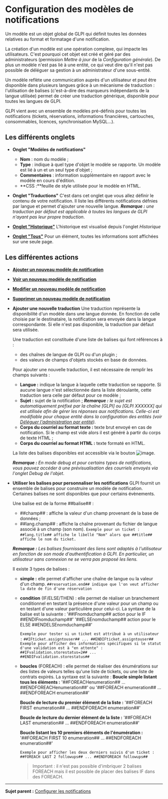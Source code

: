 Configuration des modèles de notifications
==========================================

Un modèle est un objet global de GLPI qui définit toutes les données relatives au format et formatage d'une notification.

La création d'un modèle est une opération complexe, qui impacte les utilisateurs. C'est pourquoi cet objet est créé et géré par des administrateurs (permission *Mettre à jour* de la *Configuration générale*). 
De plus un modèle n'est pas lié à une entité, ce qui veut dire qu'il n'est pas possible de déléguer sa gestion à un administrateur d'une sous-entité.

Un modèle reflète une communication auprès d'un utilisateur et peut être disponible dans plusieurs langues grâce à un mécanisme de traduction : l'utilisation de balises (c'est-à-dire des marqueurs indépendants de la langue utilisée) permet de créer une traduction générique, disponible pour toutes les langues de GLPI.

GLPI vient avec un ensemble de modèles pré-définis pour toutes les notifications (tickets, réservations, informations financières, cartouches, consommables, licences, synchronisation MySQL...).

Les différents onglets
----------------------
-   **Onglet "Modèles de notifications"**
    -   **Nom** : nom du modèle ;
    -   **Type** : indique à quel type d'objet le modèle se rapporte. Un modèle est lié à un et un seul type d'objet ;
    -   **Commentaires** : information supplémentaire en rapport avec le modèle en cours d'édition.
    -   **CSS :**feuille de style utilisée pour le modèle en HTML.

-   **Onglet "Traductions"**
    C'est dans cet onglet que vous allez définir le contenu de votre notification.
    Il liste les différents notifications défnies par langue et permet d'ajouter une nouvelle langue.
    ***Remarque :** une traduction par défaut est applicable à toutes les langues de GLPI n'ayant pas leur propre traduction*.

-   **[Onglet "Historique"](Les_différents_onglets/Onglet_Historique.md)**
     L'historique est visualisé depuis l'onglet *Historique*

-   **[Onglet "Tous"](Les_différents_onglets/Onglet_Tous.md)**
     Pour un élément, toutes les informations sont affichées sur une seule page.


Les différentes actions
-----------------------
-   **[Ajouter un nouveau modèle de notification](Les_différentes_actions/Créer_un_nouvel_objet.md)**
-   **[Voir un nouveau modèle de notification](Les_différentes_actions/Visualiser_un_objet.md)**
-   **[Modifier un nouveau modèle de notification](Les_différentes_actions/Modifier_un_objet.md)**
-   **[Supprimer un nouveau modèle de notification](Les_différentes_actions/Supprimer_un_objet.md)**
-   **Ajouter une nouvelle traduction**
    Une traduction représente la disponibilité d'un modèle dans une langue donnée. En fonction de celle choisie par le destinataire, la notification sera envoyée dans la langue correspondante. Si elle n'est pas disponible, la traduction par défaut sera utilisée.

    Une traduction est constituée d'une liste de balises qui font références à :
    - des chaînes de langue de GLPI ou d'un plugin ;
    - des valeurs de champs d'objets stockés en base de données.

    Pour ajouter une nouvelle traduction, il est nécessaire de remplir les champs suivants :
    - **Langue :** indique la langue à laquelle cette traduction se rapporte. Si aucune langue n'est sélectionnée dans la liste déroulante, cette traduction sera celle par défaut pour ce modèle ;
    - **Sujet :** sujet de la notification ;
      ***Remarque :** le sujet est automatiquement préfixé par la chaîne [GLPI] ou [GLPI XXXXXX] qui est utilisée afin de gérer les réponses aux notifications. Celle-ci est modifiable pour chaque entité dans la configuration des entités (voir [Déléguer l'administration par entité](07_Module_Administration/04_Entités.md)).*
    - **Corps du courriel au format texte :** texte brut envoyé en cas de notification. Si le champ est vide alors il est généré à partir du corps de texte HTML ;
    - **Corps du courriel au format HTML :** texte formaté en HTML.

    La liste des balises disponibles est accessible via le bouton ![image](docs/image/listeTags.png).

    ***Remarque :** En mode debug et pour certains types de notifications, vous pouvez accéder à une prévisualisation des courriels envoyés via l'onglet Debug de l'objet*.

- **Utiliser les balises pour personnaliser les notifications**
   GLPI fournit un ensemble de balises pour construire un modèle de notification. Certaines balises ne sont disponibles que pour certains évènements.

   Une balise est de la forme ##balise## :
   - ##champ## : affiche la valeur d'un champ provenant de la base de données ;
   - ##lang.champ## : affiche la chaîne provenant du fichier de langue associé à un champ (son nom).
   `Exemple pour un ticket :`
   `##lang.title## affiche le libellé "Nom" alors que ##title## affiche le nom du ticket.`

   ***Remarque :** Les balises fournissant des liens sont adaptés à l'utilisateur en fonction de son mode d'authentification à GLPI. En particulier, un utilisateur sans connexion ne se verra pas proposé les liens.*

   Il existe 3 types de balises :
   - **simple :** elle permet d'afficher une chaîne de langue ou la valeur d'un champ.
     `##reservation.end## indique que l'on veut afficher la date de fin d'une réservation`

   - **condition** (IF/ELSE/THEN) : elle permet de réaliser un branchement conditionnel en testant la présence d'une valeur pour un champ ou en testant d'une valeur particulière pour celui-ci.
      La syntaxe de la balise est la suivante : 
      '##IFnomduchamp## action pour le IF ##ENDIFnomduchamp##'
      '##ELSEnomduchamp## action pour le ELSE ##ENDELSEnomduchamp##'

      `Exemple pour tester si un ticket est attribué à un utilisateur :`
      `##IFticket.assigntouser## ... ##ENDIFticket.assigntouser##`
      `Exemple pour afficher des informations spécifiques si le statut d'une validation
est à "en attente" :`
      `##IFvalidation.storestatus=2## ... ##ENDIFvalidation.storestatus##`

   - **boucles** (FOREACH) : elle permet de réaliser des énumérations sur des listes de valeurs telles qu'une liste de tickets, ou une liste de contrats expirés.
     La syntaxe est la suivante :
     **Boucle simple listant tous les éléments :**
     '##FOREACHenumeration## ... ##ENDFOREACHenumeration##' 
     ou 
     '##FOREACH enumeration## ... ##ENDFOREACH enumeration##'

     **Boucle de lecture du premier élément de la liste :** 
     '##FOREACH FIRST enumeration## ... ##ENDFOREACH enumeration##'

     **Boucle de lecture du dernier élément de la liste :**
     '##FOREACH LAST enumeration## ... ##ENDFOREACH enumeration##'

     **Boucle listant les 10 premiers éléments de l'énumération :**
     '##FOREACH FIRST 10 enumeration## ... ##ENDFOREACH enumeration##'

     `Exemple pour afficher les deux derniers suivis d'un ticket :`
     `##FOREACH LAST 2 followups## ... ##ENDFOREACH followups##`

     > Important : il n'est pas possible d'imbriquer 2 balises FOREACH mais il est possible de placer des balises IF dans des FOREACH.

--------------------
**Sujet parent :**  [Configurer les notifications]((08_Module_Configuration/04_Notifications/01_Notifications.md) "Les notifications se configurent depuis le menu Configuration > Notifications")
